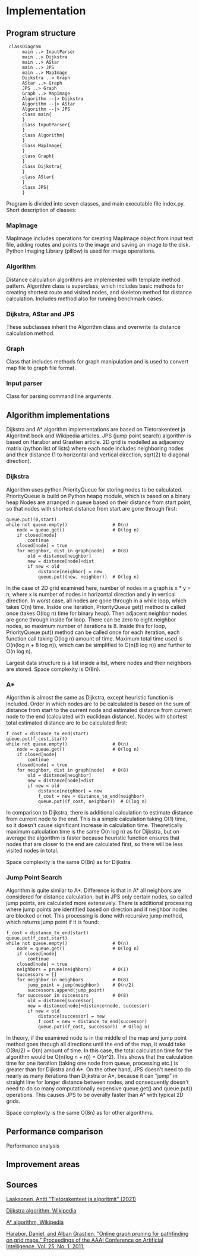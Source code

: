 # Implementation
## Program structure
```mermaid
 classDiagram
      main ..> InputParser
      main ..> Dijkstra
      main ..> AStar
      main ..> JPS
      main ..> MapImage
      Dijkstra ..> Graph
      AStar ..> Graph
      JPS ..> Graph
      Graph ..> MapImage
      Algorithm --|> Dijkstra
      Algorithm --|> AStar
      Algorithm --|> JPS
      class main{
      }
      class InputParser{
      }
      class Algorithm{
      }
      class MapImage{
      }
      class Graph{
      }
      class Dijkstra{
      }
      class AStar{
      }
      class JPS{
      }
```
Program is divided into seven classes, and main executable file index.py. Short description of classes:
### MapImage
MapImage includes operations for creating MapImage object from input text file, adding routes and points to the image and saving an image to the disk. Python Imaging Library (pillow) is used for image operations.
### Algorithm
Distance calculation algorithms are implemented with template method pattern. Algorithm class is superclass, which includes basic methods for creating shortest route and visited nodes, and skeleton method for distance calculation. Includes method also for running benchmark cases.
### Dijkstra, AStar and JPS 
These subclasses inherit the Algorithm class and overwrite its distance calculation method.
### Graph
Class that includes methods for graph manipulation and is used to convert map file to graph file format.
### Input parser
Class for parsing command line arguments.

## Algorithm implementations
Dijkstra and A* algorithm implementations are based on Tietorakenteet ja Algoritmit book and Wikipedia articles. JPS (jump point search) algorithm is based on Harabor and Grastien article. 2D grid is modelled as adjacency matrix (python list of lists) where each node includes neighboring nodes and their distance (1 to horizontal and vertical direction, sqrt(2) to diagonal direction).

### Dijkstra
Algorithm uses python PriorityQueue for storing nodes to be calculated. PriorityQueue is build on Python heapq module, which is based on a binary heap Nodes are arranged in queue based on their distance from start point, so that nodes with shortest distance from start are gone through first:
```
queue.put((0,start)
while not queue.empty()                 # O(n)
    node = queue.get()                  # O(log n)  
    if closed[node]
        continue
    closed[node] = true
    for neighbor, dist in graph[node]   # O(8)
        old = distance[neighbor]
        new = distance[node]+dist
        if new < old
            distance[neighbor] = new
            queue.put((new, neighbor))  # O(log n)
```
In the case of 2D grid examined here, number of nodes in a graph is x * y = n, where x is number of nodes in horizontal direction and y in vertical direction. In worst case, all nodes are gone through in a while loop, which takes O(n) time. Inside one iteration, PriorityQueue get() method is called once (takes O(log n) time for binary heap). Then adjacent neighbor nodes are gone through inside for loop. There can be zero to eight neighbor nodes, so maximum number of iterations is 8. Inside this for loop, PriorityQueue put() method can be called once for each iteration, each function call taking O(log n) amount of time. Maximum total time used is O(n(log n + 8 log n)), which can be simplified to O(n(8 log n)) and further to O(n log n).

Largest data structure is a list inside a list, where nodes and their neighbors are stored. Space complexity is O(8n).

### A*
Algorithm is almost the same as Dijkstra, except heuristic function is included. Order in which nodes are to be calculated is based on the sum of distance from start to the current node and estimated distance from current node to the end (calculated with euclidean distance). Nodes with shortest total estimated distance are to be calculated first:
```
f_cost = distance_to_end(start)
queue.put(f_cost,start)
while not queue.empty()                 # O(n)
    node = queue.get()                  # O(log n)  
    if closed[node]
        continue
    closed[node] = true
    for neighbor, dist in graph[node]   # O(8)
        old = distance[neighbor]
        new = distance[node]+dist
        if new < old
            distance[neighbor] = new
            f_cost = new + distance_to_end(neighbor)
            queue.put((f_cost, neighbor))  # O(log n)
```
In comparison to Dijkstra, there is additional calculation to estimate distance from current node to the end. This is a simple calculation taking O(1) time, so it doesn't cause significant increase in calculation time. Theoretically maximum calculation time is the same O(n log n) as for Dijkstra, but on average the algorithm is faster because heuristic function ensures that nodes that are closer to the end are calculated first, so there will be less visited nodes in total. 

Space complexity is the same O(8n) as for Dijkstra.

### Jump Point Search
Algorithm is quite similar to A*. Difference is that in A* all neighbors are considered for distance calculation, but in JPS only certain nodes, so called jump points, are calculated more extensively. There is additional processing where jump points are identified based on direction and if neighbor nodes are blocked or not. This processing is done with recursive jump method, which returns jump point if it is found:
```
f_cost = distance_to_end(start)
queue.put(f_cost,start)
while not queue.empty()                 # O(n)
    node = queue.get()                  # O(log n)  
    if closed[node]
        continue
    closed[node] = true
    neighbors = prune(neighbors)        # O(1)
    successors = []
    for neighbor in neighbors           # O(8)
        jump_point = jump(neighbor)     # O(n/2)
        successors.append(jump_point)
    for successor in successors         # O(8)
        old = distance[successor]
        new = distance[node]+distance(node, successor)
        if new < old
            distance[successor] = new
            f_cost = new + distance_to_end(successor)
            queue.put((f_cost, successor))  # O(log n)
```
In theory, if the examined node is in the middle of the map and jump point method goes through all directions until the end of the map, it would take O(8n/2) = O(n) amount of time. In this case, the total calculation time for the algorithm would be O(n(log n + n)) = O(n^2). This shows that the calculation time for one iteration (taking one node from queue, processing etc.) is greater than for Dijkstra and A*. On the other hand, JPS doesn't need to do nearly as many iterations than Dijkstra or A*, because it can "jump" in straight line for longer distance between nodes, and consequently doesn't need to do so many computationally expensive queue.get() and queue.put() operations. This causes JPS to be overally faster than A* with typical 2D grids.

Space complexity is the same O(8n) as for other algorithms.

## Performance comparison
Performance analysis

## Improvement areas

## Sources
[Laaksonen, Antti "Tietorakenteet ja algoritmit" (2021)](https://github.com/hy-tira/tirakirja/raw/master/tirakirja.pdf)

[Dijkstra algorithm, Wikipedia](https://en.wikipedia.org/wiki/Dijkstra%27s_algorithm)

[A* algorithm, Wikipedia](https://en.wikipedia.org/wiki/A*_search_algorithm)

[Harabor, Daniel, and Alban Grastien. "Online graph pruning for pathfinding on grid maps." Proceedings of the AAAI Conference on Artificial Intelligence. Vol. 25. No. 1. 2011.](http://users.cecs.anu.edu.au/~dharabor/data/papers/harabor-grastien-aaai11.pdf)
